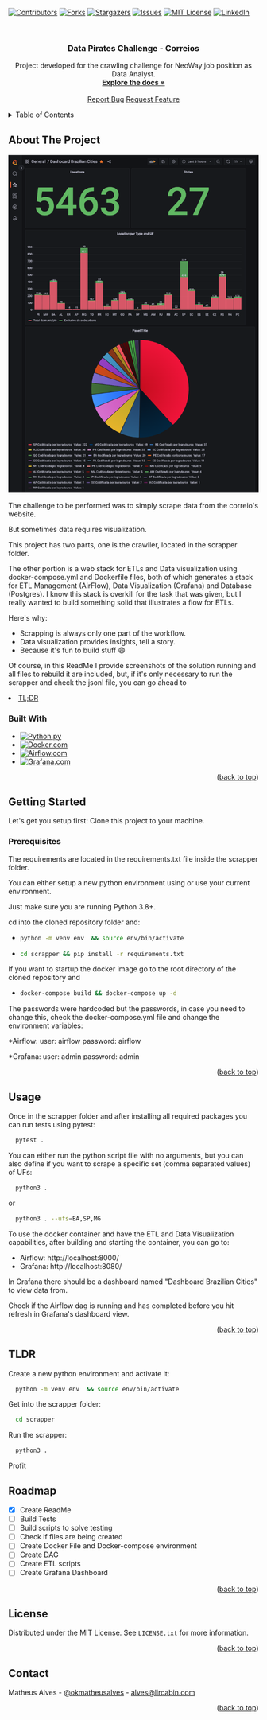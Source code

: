 <!-- PROJECT SHIELDS -->
[![Contributors][contributors-shield]][contributors-url]
[![Forks][forks-shield]][forks-url]
[![Stargazers][stars-shield]][stars-url]
[![Issues][issues-shield]][issues-url]
[![MIT License][license-shield]][license-url]
[![LinkedIn][linkedin-shield]][linkedin-url]



<!-- PROJECT LOGO -->
<br />
<div align="center">
  <h3 align="center">Data Pirates Challenge - Correios</h3>

  <p align="center">
    Project developed for the crawling challenge for NeoWay job position as Data Analyst.
    <br />
    <a href="https://github.com/lircabin/data-pirates-test"><strong>Explore the docs »</strong></a>
    <br />
    <br />
    <a href="https://github.com/lircabin/data-pirates-test/issues">Report Bug</a>
    <a href="https://github.com/lircabin/data-pirates-test/issues">Request Feature</a>
  </p>
</div>



<!-- TABLE OF CONTENTS -->
<details>
  <summary>Table of Contents</summary>
  <ol>
    <li>
      <a href="#about-the-project">About The Project</a>
      <ul>
        <li><a href="#built-with">Built With</a></li>
      </ul>
    </li>
    <li>
      <a href="#getting-started">Getting Started</a>
      <ul>
        <li><a href="#prerequisites">Prerequisites</a></li>
        <li><a href="#installation">Installation</a></li>
      </ul>
    </li>
    <li><a href="#usage">Usage</a></li>
    <li><a href="#tldr">TL;DR</a></li>
    <li><a href="#roadmap">Roadmap</a></li>
    
  </ol>
</details>



<!-- ABOUT THE PROJECT -->
## About The Project

![Product Name Screen Shot][product-screenshot]

The challenge to be performed was to simply scrape data from the correio's website.

But sometimes data requires visualization.

This project has two parts, one is the crawller, located in the scrapper folder.

The other portion is a web stack for ETLs and Data visualization using docker-compose.yml and Dockerfile files, both of which generates a stack for ETL Management (AirFlow), Data Visualization (Grafana) and Database (Postgres). I know this stack is overkill for the task that was given, but I really wanted to build something solid that illustrates a flow for ETLs.

Here's why:
* Scrapping is always only one part of the workflow.
* Data visualization provides insights, tell a story.
* Because it's fun to build stuff :smile:

Of course, in this ReadMe I provide screenshots of the solution running and all files to rebuild it are included, but, if it's only necessary to run the scrapper and check the jsonl file, you can go ahead to <li><a href="#tldr">TL;DR</a></li>


### Built With

* [![Python.py][Python]][Python-url]
* [![Docker.com][Docker]][Docker-url]
* [![Airflow.com][Airflow]][Airflow-url]
* [![Grafana.com][Grafana]][Grafana-url]


<p align="right">(<a href="#readme-top">back to top</a>)</p>



<!-- GETTING STARTED -->
## Getting Started

Let's get you setup first: Clone this project to your machine.

### Prerequisites

The requirements are located in the requirements.txt file inside the scrapper folder.

You can either setup a new python environment using or use your current environment.

Just make sure you are running Python 3.8+.

cd into the cloned repository folder and:

* ``` sh
  python -m venv env  && source env/bin/activate 
  ```
* ``` sh
  cd scrapper && pip install -r requirements.txt
  ```

If you want to startup the docker image go to the root directory of the cloned repository and 

* ``` sh
  docker-compose build && docker-compose up -d 
  ```

The passwords were hardcoded but the passwords, in case you need to change this, check the docker-compose.yml file and change the environment variables:

*Airflow:
user: airflow
password: airflow

*Grafana:
user: admin
password: admin


<p align="right">(<a href="#readme-top">back to top</a>)</p>


<!-- USAGE EXAMPLES -->
## Usage

Once in the scrapper folder and after installing all required packages you can run tests using pytest:
``` sh
  pytest .
  ```

You can either run the python script file with no arguments, but you can also define if you want to scrape a specific set (comma separated values) of UFs:

``` sh
  python3 .
```

or

``` sh
  python3 . --ufs=BA,SP,MG
```

To use the docker container and have the ETL and Data Visualization capabilities, after building and starting the container, you can go to:

* Airflow: http://localhost:8000/
* Grafana: http://localhost:8080/

In Grafana there should be a dashboard named "Dashboard Brazilian Cities" to view data from.

Check if the Airflow dag is running and has completed before you hit refresh in Grafana's dashboard view.

<p align="right">(<a href="#readme-top">back to top</a>)</p>

## TLDR

Create a new python environment and activate it:
``` sh
  python -m venv env  && source env/bin/activate 
```
Get into the scrapper folder:
``` sh
  cd scrapper
```
Run the scrapper:
``` sh
  python3 . 
```

Profit

<!-- ROADMAP -->
## Roadmap

- [x] Create ReadMe
- [ ] Build Tests
- [ ] Build scripts to solve testing
- [ ] Check if files are being created
- [ ] Create Docker File and Docker-compose environment
- [ ] Create DAG
- [ ] Create ETL scripts
- [ ] Create Grafana Dashboard

<p align="right">(<a href="#readme-top">back to top</a>)</p>




<!-- LICENSE -->
## License

Distributed under the MIT License. See `LICENSE.txt` for more information.

<p align="right">(<a href="#readme-top">back to top</a>)</p>



<!-- CONTACT -->
## Contact

Matheus Alves - [@okmatheusalves](https://linkedin.com/in/okmatheusalves) - alves@lircabin.com

<p align="right">(<a href="#readme-top">back to top</a>)</p>


<!-- MARKDOWN LINKS & IMAGES -->
<!-- https://www.markdownguide.org/basic-syntax/#reference-style-links -->
[contributors-shield]: https://img.shields.io/github/contributors/lircabin/neoway-data-pirates.svg?style=for-the-badge
[contributors-url]: https://github.com/lircabin/data-pirates-test/graphs/contributors
[forks-shield]: https://img.shields.io/github/forks/lircabin/neoway-data-pirates.svg?style=for-the-badge
[forks-url]: https://github.com/lircabin/data-pirates-test/network/members
[stars-shield]: https://img.shields.io/github/stars/lircabin/neoway-data-pirates?style=for-the-badge
[stars-url]: https://github.com/lircabin/data-pirates-test/stargazers
[issues-shield]: https://img.shields.io/github/issues/lircabin/neoway-data-pirates.svg?style=for-the-badge
[issues-url]: https://github.com/lircabin/data-pirates-test/issues
[license-shield]: https://img.shields.io/github/license/lircabin/neoway-data-pirates.svg?style=for-the-badge
[license-url]: https://github.com/lircabin/data-pirates-test/blob/master/LICENSE.txt
[linkedin-shield]: https://img.shields.io/badge/-LinkedIn-black.svg?style=for-the-badge&logo=linkedin&colorB=555
[linkedin-url]: https://linkedin.com/in/okmatheusalves
[product-screenshot]: images/screenshot.png
[Docker]: https://img.shields.io/badge/Docker-0769AD?style=for-the-badge&logo=docker&logoColor=white
[Docker-url]: https://docker.com 
[Python]: https://img.shields.io/badge/Python-0769AD?style=for-the-badge&logo=python&logoColor=yellow
[Docker-url]: https://docker.com 
[Docker]: https://img.shields.io/badge/docker-%230db7ed.svg?style=for-the-badge&logo=docker&logoColor=white
[Docker-url]: https://docker.com 
[Python]: https://img.shields.io/badge/python-3670A0?style=for-the-badge&logo=python&logoColor=ffdd54
[Python-url]: https://python.org
[Grafana]: https://img.shields.io/badge/Grafana-000000?style=for-the-badge&logo=grafana&logoColor=orange
[Grafana-url]: https://grafana.com/
[Airflow]: https://img.shields.io/badge/Apache%20Airflow-017CEE?style=for-the-badge&logo=Apache%20Airflow&logoColor=white
[Airflow-url]: https://airflow.apache.org/
